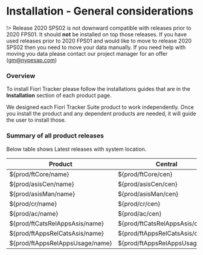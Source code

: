 # Installation - General considerations

!> Release 2020 SPS02 is not downward compatible with releases prior to 2020 FPS01. It should **not** be installed on top those releases. If you have used releases prior to 2020 FPS01 and would like to move to release 2020 SPS02 then you need to move your data manually. If you need help with moving you data please contact our project manager for an offer (gm@nypesap.com)

### Overview

To install Fiori Tracker please follow the installations guides that are in the **Installation** section of each product page. 

We designed each Fiori Tracker Suite product to work independently. Once you install the product and any dependent products are needed, it will guide the user to install those.

### Summary of all product releases

Below table shows Latest releases with system location.

|Product|Central|Managed|Latest release|Planned release|
|--|--|--|--|--|
|${prod/ftCore/name}|${prod/ftCore/cen}|${prod/ftCore/man}|${prod/ftCore/latestrel}|${prod/ftCore/relplandate}|
|${prod/asisCen/name}|${prod/asisCen/cen}|${prod/asisCen/man}|${prod/asisCen/latestrel}|${prod/asisCen/relplandate}|
|${prod/asisMan/name}|${prod/asisMan/cen}|${prod/asisMan/man|${prod/asisMan/latestrel}|${prod/asisMan/relplandate}|
|${prod/cr/name}|${prod/cr/cen}|${prod/cr/man|${prod/cr/latestrel}|${prod/cr/relplandate}|
|${prod/ac/name}|${prod/ac/cen}|${prod/ac/man|${prod/ac/latestrel}|${prod/ac/relplandate}|
|${prod/ftCatsRelAppsAsis/name}|${prod/ftCatsRelAppsAsis/cen}|${prod/ftCatsRelAppsAsis/man|${prod/ftCatsRelAppsAsis/latestrel}|${prod/ftCatsRelAppsAsis/relplandate}|
|${prod/ftAppsRelCatsAsis/name}|${prod/ftAppsRelCatsAsis/cen}|${prod/ftAppsRelCatsAsis/man|${prod/ftAppsRelCatsAsis/latestrel}|${prod/ftAppsRelCatsAsis/relplandate}|
|${prod/ftAppsRelAppsUsage/name}|${prod/ftAppsRelAppsUsage/cen}|${prod/ftAppsRelAppsUsage/man|${prod/ftAppsRelAppsUsage/latestrel}|${prod/ftAppsRelAppsUsage/relplandate}|
